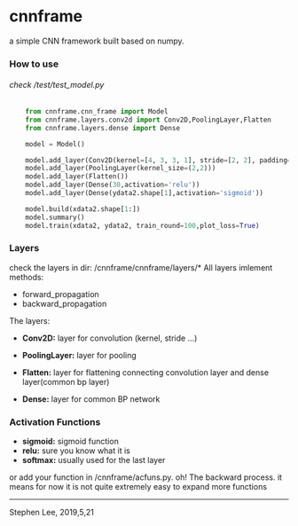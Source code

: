 # cnnframe
a simple CNN framework built based on numpy.

### How to use
###### check /test/test_model.py

```python
    from cnnframe.cnn_frame import Model
    from cnnframe.layers.conv2d import Conv2D,PoolingLayer,Flatten
    from cnnframe.layers.dense import Dense

    model = Model()

    model.add_layer(Conv2D(kernel=[4, 3, 3, 1], stride=[2, 2], padding='same',activation='relu'))
    model.add_layer(PoolingLayer(kernel_size=(2,2)))
    model.add_layer(Flatten())
    model.add_layer(Dense(30,activation='relu'))
    model.add_layer(Dense(ydata2.shape[1],activation='sigmoid'))

    model.build(xdata2.shape[1:])
    model.summary()
    model.train(xdata2, ydata2, train_round=100,plot_loss=True)
```


### Layers
check the layers in dir: /cnnframe/cnnframe/layers/*
All layers imlement methods:
- forward_propagation
- backward_propagation

The layers:
- **Conv2D:**
layer for convolution (kernel, stride ...)

- **PoolingLayer:**
layer for pooling

- **Flatten:**
layer for flattening
connecting convolution layer and dense layer(common bp layer)

- **Dense:**
layer for common BP network

### Activation Functions
- **sigmoid:**
sigmoid function
- **relu:**
sure you know what it is
- **softmax:**
usually used for the last layer

or add your function in /cnnframe/acfuns.py.
oh!  The backward process.
it means for now it is not quite  extremely easy to expand more functions


---  
Stephen Lee, 2019,5,21